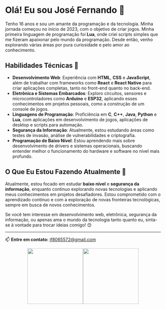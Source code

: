 # Olá! Eu sou José Fernando 👋

Tenho 16 anos e sou um amante da programação e da tecnologia. Minha jornada começou no início de 2023, com o objetivo de criar jogos. Minha primeira linguagem de programação foi **Lua**, onde criei scripts simples que me fizeram apaixonar pelo mundo da programação. Desde então, venho explorando várias áreas por pura curiosidade e pelo amor ao conhecimento.

## Habilidades Técnicas 🚀

- **Desenvolvimento Web**: Experiência com **HTML**, **CSS** e **JavaScript**, além de trabalhar com frameworks como **React** e **React Native** para criar aplicações completas, tanto no front-end quanto no back-end.
- **Eletrônica e Sistemas Embarcados**: Exploro circuitos, sensores e microcontroladores como **Arduino** e **ESP32**, aplicando esses conhecimentos em projetos pessoais, como a construção de um console de jogos.
- **Linguagens de Programação**: Proficiência em **C**, **C++**, **Java**, **Python** e **Lua**, com aplicações em desenvolvimento de jogos, aplicações de desktop e scripts para automação.
- **Segurança da Informação**: Atualmente, estou estudando áreas como testes de invasão, análise de vulnerabilidades e criptografia.
- **Programação de Baixo Nível**: Estou aprendendo mais sobre desenvolvimento de drivers e sistemas operacionais, buscando entender melhor o funcionamento do hardware e software no nível mais profundo.

## O Que Eu Estou Fazendo Atualmente 🧠

Atualmente, estou focado em estudar **baixo nível** e **segurança da informação**, enquanto continuo explorando novas tecnologias e aplicando meus conhecimentos em projetos desafiadores. Estou comprometido com o aprendizado contínuo e com a exploração de novas fronteiras tecnológicas, sempre em busca de novos conhecimentos.

Se você tem interesse em desenvolvimento web, eletrônica, segurança da informação, ou apenas ama o mundo da tecnologia tanto quanto eu, sinta-se à vontade para trocar ideias comigo! 😊

---
📫 **Entre em contato:** jf8065572@gmail.com

<div style="display: flex; justify-content: center; flex-wrap: wrap;">
  <a href="https://github.com/Fernando8796">
    <img loading="lazy" height="180em" src="https://github-readme-stats.vercel.app/api?username=Fernando8796&hide=stars&show_icons=true&theme=react"/>
  </a>
  <a href="https://github.com/Fernando8796">
    <img loading="lazy" height="180em" src="https://github-readme-stats.vercel.app/api/top-langs/?username=Fernando8796&layout=compact&langs_count=5&theme=react"/>
  </a>
</div>
